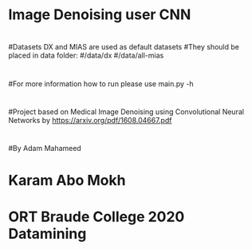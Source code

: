 # Image Denoising user CNN
#
#Datasets DX and MIAS are used as default datasets
#They should be placed in data folder:
#/data/dx
#/data/all-mias
#
#For more information how to run please use main.py -h
#
#Project based on Medical Image Denoising using Convolutional Neural Networks by  https://arxiv.org/pdf/1608.04667.pdf
#
#By Adam Mahameed
#   Karam Abo Mokh
#   ORT Braude College 2020 Datamining
